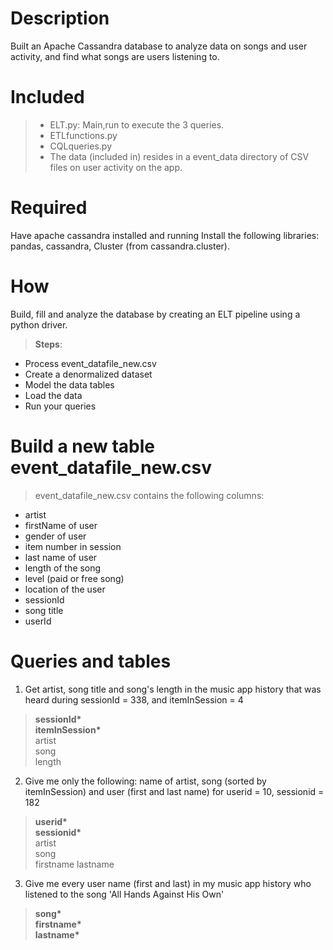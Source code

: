 # Description
Built an Apache Cassandra database to analyze data on songs and user activity, and find what songs are users listening to.


# Included
>- ELT.py: Main,run to execute the 3 queries.
>- ETLfunctions.py
>- CQLqueries.py 
>- The data (included in) resides in a event_data directory of CSV files on user activity on the app.

# Required
Have apache cassandra installed and running
Install the following libraries: pandas, cassandra, Cluster (from cassandra.cluster).

# How
Build, fill and analyze the database by creating an ELT pipeline using a python driver.<br>
   > __Steps__:
- Process event_datafile_new.csv  
- Create a denormalized dataset
- Model the data tables  
- Load the data  
- Run your queries

# Build a new table event_datafile_new.csv 
> event_datafile_new.csv contains the following columns: 
- artist 
- firstName of user
- gender of user
- item number in session
- last name of user
- length of the song
- level (paid or free song)
- location of the user
- sessionId
- song title
- userId

# Queries and tables
1. Get artist, song title and song's length in the music app history that was heard during  sessionId = 338, and itemInSession  = 4
> __sessionId\*__  
> __itemInSession\*__  
> artist  
> song  
> length  
2. Give me only the following: name of artist, song (sorted by itemInSession) and user (first and last name) for userid = 10, sessionid = 182
> __userid\*__  
> __sessionid\*__  
> artist  
> song  
> firstname
> lastname
3. Give me every user name (first and last) in my music app history who listened to the song 'All Hands Against His Own'
> __song\*__  
> __firstname\*__  
> __lastname\*__  
 
